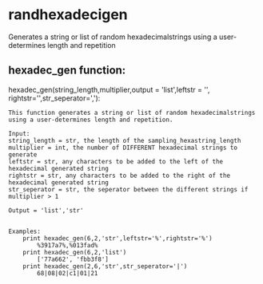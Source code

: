 # randhexadecigen
Generates a string or list of random hexadecimalstrings using a user-determines length and repetition



## hexadec_gen function:
hexadec_gen(string_length,multiplier,output = 'list',leftstr = '', rightstr='',str_seperator=','):

    This function generates a string or list of random hexadecimalstrings using a user-determines length and repetition.

    Input:
    string_length = str, the length of the sampling_hexastring_length
    multiplier = int, the number of DIFFERENT hexadecimal strings to generate
    leftstr = str, any characters to be added to the left of the hexadecimal generated string
    rightstr = str, any characters to be added to the right of the hexadecimal generated string
    str_seperator = str, the seperator between the different strings if multiplier > 1

    Output = 'list','str'


    Examples:
        print hexadec_gen(6,2,'str',leftstr='%',rightstr='%')
            %3917a7%,%013fad%
        print hexadec_gen(6,2,'list')
            ['77a662', 'fbb3f8']
        print hexadec_gen(2,6,'str',str_seperator='|')
            68|08|02|c1|01|21
